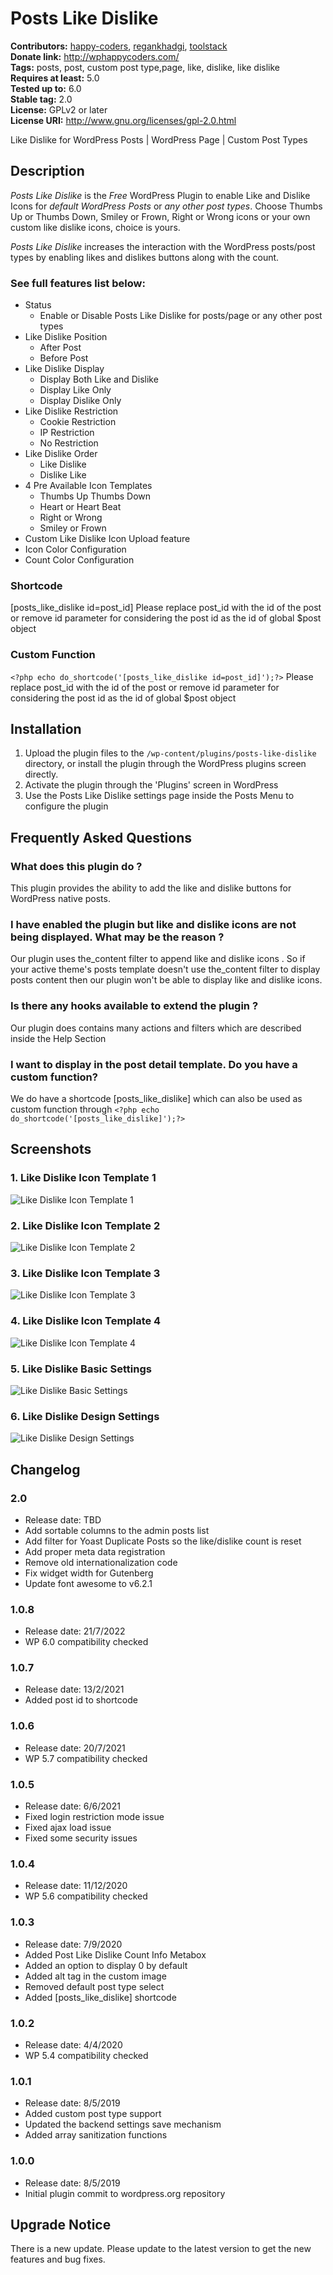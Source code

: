 # Posts Like Dislike #
**Contributors:** [happy-coders](https://profiles.wordpress.org/happy-coders/), [regankhadgi](https://profiles.wordpress.org/regankhadgi/), [toolstack](https://profiles.wordpress.org/toolstack/)  
**Donate link:** http://wphappycoders.com/  
**Tags:** posts, post, custom post type,page, like, dislike, like dislike  
**Requires at least:** 5.0  
**Tested up to:** 6.0  
**Stable tag:** 2.0  
**License:** GPLv2 or later  
**License URI:** http://www.gnu.org/licenses/gpl-2.0.html  

Like Dislike for WordPress Posts | WordPress Page | Custom Post Types

## Description ##
*Posts Like Dislike* is the *Free* WordPress Plugin to enable Like and Dislike Icons for *default WordPress Posts* or *any other post types*. Choose Thumbs Up or Thumbs Down, Smiley or Frown, Right or Wrong icons or your own custom like dislike icons, choice is yours.

*Posts Like Dislike* increases the interaction with the WordPress posts/post types by enabling likes and dislikes buttons along with the count.

### See full features list below: ###
* Status
    - Enable or Disable Posts Like Dislike for posts/page or any other post types
* Like Dislike Position
    - After Post
    - Before Post
* Like Dislike Display
    - Display Both Like and Dislike
    - Display Like Only
    - Display Dislike Only
* Like Dislike Restriction
    - Cookie Restriction
    - IP Restriction
    - No Restriction
* Like Dislike Order
    - Like Dislike
    - Dislike Like
* 4 Pre Available Icon Templates
    - Thumbs Up Thumbs Down
    - Heart or Heart Beat
    - Right or Wrong
    - Smiley or Frown
* Custom Like Dislike Icon Upload feature
* Icon Color Configuration
* Count Color Configuration

### Shortcode ###
[posts_like_dislike id=post_id]
Please replace post_id with the id of the post or remove id parameter for considering the post id as the id of global $post object

### Custom Function ###
`<?php echo do_shortcode('[posts_like_dislike id=post_id]');?>`
Please replace post_id with the id of the post or remove id parameter for considering the post id as the id of global $post object

## Installation ##

1. Upload the plugin files to the `/wp-content/plugins/posts-like-dislike` directory, or install the plugin through the WordPress plugins screen directly.
1. Activate the plugin through the 'Plugins' screen in WordPress
1. Use the Posts Like Dislike settings page inside the Posts Menu to configure the plugin

## Frequently Asked Questions ##
### What does this plugin do ? ###
This plugin provides the ability to add the like and dislike buttons for WordPress native posts.

### I have enabled the plugin but like and dislike icons are not being displayed. What may be the reason ? ###
Our plugin uses the_content filter to append like and dislike icons . So if your active theme's posts template doesn't use the_content filter to display posts content then our plugin won't be able to display like and dislike icons.

### Is there any hooks available to extend the plugin ? ###
Our plugin does contains many actions and filters which are described inside the Help Section

### I want to display in the post detail template. Do you have a custom function? ###
We do have a shortcode [posts_like_dislike] which can also be used as custom function through `<?php echo do_shortcode('[posts_like_dislike]');?>`

## Screenshots ##

### 1. Like Dislike Icon Template 1 ###
![Like Dislike Icon Template 1](assets/screenshot-1.png)

### 2. Like Dislike Icon Template 2 ###
![Like Dislike Icon Template 2](assets/screenshot-2.png)

### 3. Like Dislike Icon Template 3 ###
![Like Dislike Icon Template 3](assets/screenshot-3.png)

### 4. Like Dislike Icon Template 4 ###
![Like Dislike Icon Template 4](assets/screenshot-4.png)

### 5. Like Dislike Basic Settings ###
![Like Dislike Basic Settings](assets/screenshot-5.png)

### 6. Like Dislike Design Settings ###
![Like Dislike Design Settings](assets/screenshot-6.png)


## Changelog ##
### 2.0 ###
* Release date: TBD
* Add sortable columns to the admin posts list
* Add filter for Yoast Duplicate Posts so the like/dislike count is reset
* Add proper meta data registration
* Remove old internationalization code
* Fix widget width for Gutenberg
* Update font awesome to v6.2.1

### 1.0.8 ###
* Release date: 21/7/2022
* WP 6.0 compatibility checked

### 1.0.7 ###
* Release date: 13/2/2021
* Added post id to shortcode

### 1.0.6 ###
* Release date: 20/7/2021
* WP 5.7 compatibility checked

### 1.0.5 ###
* Release date: 6/6/2021
* Fixed login restriction mode issue
* Fixed ajax load issue
* Fixed some security issues

### 1.0.4 ###
* Release date: 11/12/2020
* WP 5.6 compatibility checked

### 1.0.3 ###
* Release date: 7/9/2020
* Added Post Like Dislike Count Info Metabox
* Added an option to display 0 by default
* Added alt tag in the custom image
* Removed default post type select
* Added [posts_like_dislike] shortcode

### 1.0.2 ###
* Release date: 4/4/2020
* WP 5.4 compatibility checked

### 1.0.1 ###
* Release date: 8/5/2019
* Added custom post type support
* Updated the backend settings save mechanism
* Added array sanitization functions

### 1.0.0 ###
* Release date: 8/5/2019
* Initial plugin commit to wordpress.org repository

## Upgrade Notice ##
There is a new update. Please update to the latest version to get the new features and bug fixes.